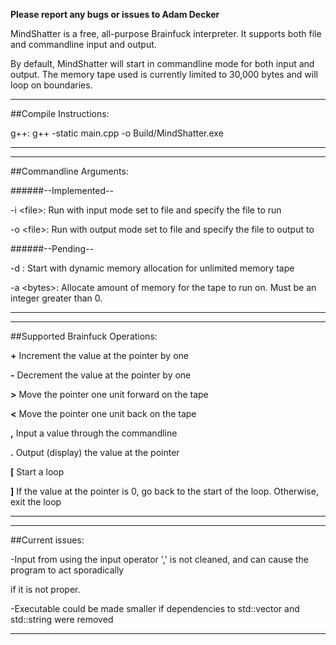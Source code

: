 **Please report any bugs or issues to Adam Decker**

MindShatter is a free, all-purpose Brainfuck interpreter.
It supports both file and commandline input and output.

By default, MindShatter will start in commandline mode for both input and output.
The memory tape used is currently limited to 30,000 bytes and will loop on boundaries.



-------------------------------------------------------------------------------------------------------------
##Compile Instructions:

g++:
    g++ -static main.cpp -o Build/MindShatter.exe
	
-------------------------------------------------------------------------------------------------------------


-------------------------------------------------------------------------------------------------------------
##Commandline Arguments:

######--Implemented--

-i \<file\>: Run with input mode set to file and specify the file to run

-o \<file\>: Run with output mode set to file and specify the file to output to

######--Pending--

-d : Start with dynamic memory allocation for unlimited memory tape

-a \<bytes\>: Allocate <bytes> amount of memory for the tape to run on. Must be an integer greater than 0.

-------------------------------------------------------------------------------------------------------------


-------------------------------------------------------------------------------------------------------------
##Supported Brainfuck Operations:

**+** Increment the value at the pointer by one

**\-** Decrement the value at the pointer by one

**\>** Move the pointer one unit forward on the tape

**<** Move the pointer one unit back on the tape

**,** Input a value through the commandline

**.** Output (display) the value at the pointer

**\[** Start a loop

**\]** If the value at the pointer is 0, go back to the start of the loop. Otherwise, exit the loop

--------------------------------------------------------------------------------------------------------------


--------------------------------------------------------------------------------------------------------------
##Current issues:

-Input from using the input operator ',' is not cleaned, and can cause the program to act sporadically

 if it is not proper.
 
-Executable could be made smaller if dependencies to std::vector and std::string were removed

--------------------------------------------------------------------------------------------------------------